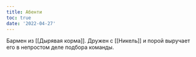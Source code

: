 ```yaml
---
title: Абенти
toc: true
date: '2022-04-27'
---
```

Бармен из [[Дырявая корма]]. Дружен с [[Никель]] и порой выручает его в непростом деле подбора команды.
